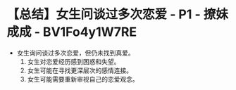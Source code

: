 # 【总结】女生问谈过多次恋爱 - P1 - 撩妹成成 - BV1Fo4y1W7RE

-   女生询问谈过多次恋爱，但仍未找到真爱。
    1.  女生对恋爱经历感到困惑和失望。
    2.  女生可能在寻找更深层次的感情连接。
    3.  女生可能需要重新审视自己的恋爱观念。